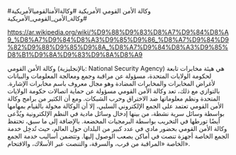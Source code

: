 #وكالة الأمن القومي الأمريكية
#وكالةالأمنالقوميالأمريكية
#وكالة_الأمن_القومي_الأمريكية


https://ar.wikipedia.org/wiki/%D9%88%D9%83%D8%A7%D9%84%D8%A9_%D8%A7%D9%84%D8%A3%D9%85%D9%86_%D8%A7%D9%84%D9%82%D9%88%D9%85%D9%8A_%D8%A7%D9%84%D8%A3%D9%85%D8%B1%D9%8A%D9%83%D9%8A%D8%A9

وكالة الأمن القومي (بالإنجليزية: National Security Agency) هي هيئة مخابرات تابعة لحكومة الولايات المتحدة، مسؤولة عن مراقبة وجمع ومعالجة المعلومات والبيانات لأغراض المخابرات والمخابرات المضادة وهو مجال معروف باسم مخابرات الإشارة. بالتوازي مع ذلك، تعد وكالة الأمن القومي مسؤولة عن حماية اتصالات حكومة الولايات المتحدة ونظم معلوماتها ضد الاختراق وحرب الشبكات. ومع أن الكثير من برامج وكالة الأمن القومي تعتمد على الجمع الإلكتروني السلبي، إلا أن الوكالة مخولة بالقيام بمهامها بواسطة وسائل سرية نشطة، من بينها إدخال وسائل مادية في النظم الإلكترونية ويُدَّعى أيضًا تورطها في التخريب بواسطة البرمجيات المخضعة. بالإضافة إلى ما سبق، تحتفظ وكالة الأمن القومي بحضور مادي في عدد كبير من البلدان حول العالم، حيث تُدخِل خدمة الجمع الخاصة أجهزة تنصت في أماكن يصعب الوصول إليها. وتتضمن أساليب خدمة الجمع الخاصة «المراقبة من قرب، والسرقة، والتنصت عبر الأسلاك، والاقتحام».
